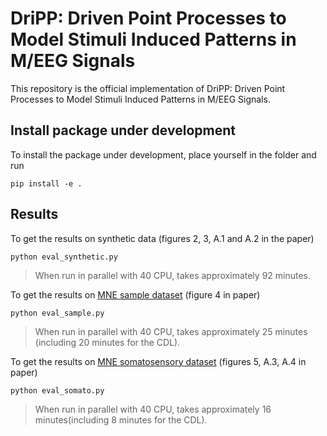 # DriPP: Driven Point Processes to Model Stimuli Induced Patterns in M/EEG Signals

This repository is the official implementation of DriPP: Driven Point Processes to Model Stimuli Induced Patterns in M/EEG Signals.

## Install package under development 

To install the package under development, place yourself in the folder and run

```shell
pip install -e .
```

## Results

To get the results on synthetic data (figures 2, 3, A.1 and A.2 in the paper)

```shell
python eval_synthetic.py
```

> When run in parallel with 40 CPU, takes approximately 92 minutes.

To get the results on [MNE sample dataset](https://mne.tools/dev/overview/datasets_index.html#sample) (figure 4 in paper)

```shell
python eval_sample.py
```

> When run in parallel with 40 CPU, takes approximately 25 minutes (including 20 minutes for the CDL).

To get the results on [MNE somatosensory dataset](https://mne.tools/dev/overview/datasets_index.html#somatosensory) (figures 5, A.3, A.4 in paper)

```shell
python eval_somato.py
```

> When run in parallel with 40 CPU, takes approximately 16 minutes(including 8 minutes for the CDL).
